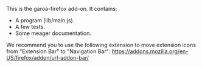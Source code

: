 This is the garoa-firefox add-on.  It contains:

* A program (lib/main.js).
* A few tests.
* Some meager documentation.

We recommend you to use the following extension to move extension icons from "Extension Bar" to "Navigation Bar":
https://addons.mozilla.org/en-US/firefox/addon/url-addon-bar/
